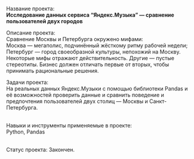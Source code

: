 Название проекта: 
<br>**Исследование данных сервиса “Яндекс.Музыка” — сравнение пользователей двух городов**

Описание проекта:
<br>Сравнение Москвы и Петербурга окружено мифами:
 <br>Москва — мегаполис, подчинённый жёсткому ритму рабочей недели;
 <br>Петербург — город своеобразной культуры, непохожий на Москву. 
 <br>Некоторые мифы отражают действительность. Другие — пустые стереотипы. Бизнес должен отличать первые от вторых, чтобы принимать рациональные решения.

Задачи проекта:
<br>На реальных данных Яндекс.Музыки c помощью библиотеки Pandas и её возможностей проверить данные и сравнить поведение и предпочтения пользователей двух столиц — Москвы и Санкт-Петербурга.

<br>Навыки и инструменты применяемые в проекте:
<br> Python, Pandas

<br> Статус проекта: Закончен.
